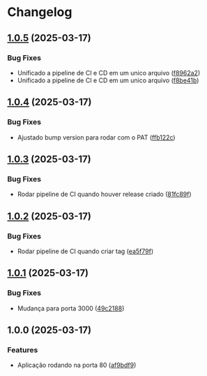 # Changelog

## [1.0.5](https://github.com/guinhoz/testmb/compare/v1.0.4...v1.0.5) (2025-03-17)


### Bug Fixes

* Unificado a pipeline de CI e CD em um unico arquivo ([f8962a2](https://github.com/guinhoz/testmb/commit/f8962a2d2996983afd6eb1f90f01cf25d9778dc2))
* Unificado a pipeline de CI e CD em um unico arquivo ([f8be41b](https://github.com/guinhoz/testmb/commit/f8be41b6ebe130fcdf937683385835d07fe544a9))

## [1.0.4](https://github.com/guinhoz/testmb/compare/v1.0.3...v1.0.4) (2025-03-17)


### Bug Fixes

* Ajustado bump version para rodar com o PAT ([ffb122c](https://github.com/guinhoz/testmb/commit/ffb122c323368e81cc6ba0ad9f78d999835765dd))

## [1.0.3](https://github.com/guinhoz/testmb/compare/v1.0.2...v1.0.3) (2025-03-17)


### Bug Fixes

* Rodar pipeline de CI quando houver release criado ([81fc89f](https://github.com/guinhoz/testmb/commit/81fc89f4e8dee8ef8dad73ba3e2004c36e6b9bfb))

## [1.0.2](https://github.com/guinhoz/testmb/compare/v1.0.1...v1.0.2) (2025-03-17)


### Bug Fixes

* Rodar pipeline de CI quando criar tag ([ea5f79f](https://github.com/guinhoz/testmb/commit/ea5f79fb778d85064b12abbe7f6a774739151062))

## [1.0.1](https://github.com/guinhoz/testmb/compare/v1.0.0...v1.0.1) (2025-03-17)


### Bug Fixes

* Mudança para porta 3000 ([49c2188](https://github.com/guinhoz/testmb/commit/49c218878937a884fa6367298265ad343b0d3e4b))

## 1.0.0 (2025-03-17)


### Features

* Aplicação rodando na porta 80 ([af9bdf9](https://github.com/guinhoz/testmb/commit/af9bdf9bdb2c382d54ee6c94f06b86e32c814a07))
